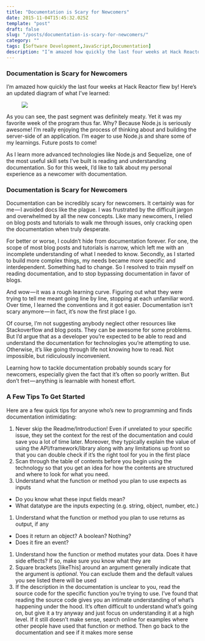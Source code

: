 ```yaml
---
title: "Documentation is Scary for Newcomers"
date: 2015-11-04T15:45:32.025Z
template: "post"
draft: false
slug: "/posts/documentation-is-scary-for-newcomers/"
category: ""
tags: [Software Development,JavaScript,Documentation]
description: "I’m amazed how quickly the last four weeks at Hack Reactor flew by! Here’s an updated diagram of what I’ve learned: As you can see, the past segment was definitely meaty. Yet it was my favorite week…"
---
```


### Documentation is Scary for Newcomers

I’m amazed how quickly the last four weeks at Hack Reactor flew by! Here’s an updated diagram of what I’ve learned:

<figure>

![](/media/documentation-is-scary-for-newcomers-0.png)

</figure>

As you can see, the past segment was definitely meaty. Yet it was my favorite week of the program thus far. Why? Because Node.js is seriously awesome! I’m really enjoying the process of thinking about and building the server-side of an application. I’m eager to use Node.js and share some of my learnings. Future posts to come!

As I learn more advanced technologies like Node.js and Sequelize, one of the most useful skill sets I’ve built is reading and understanding documentation. So for this week, I’d like to talk about my personal experience as a newcomer with documentation.

### Documentation is Scary for Newcomers

Documentation can be incredibly scary for newcomers. It certainly was for me — I avoided docs like the plague. I was frustrated by the difficult jargon and overwhelmed by all the new concepts. Like many newcomers, I relied on blog posts and tutorials to walk me through issues, only cracking open the documentation when truly desperate.

For better or worse, I couldn’t hide from documentation forever. For one, the scope of most blog posts and tutorials is narrow, which left me with an incomplete understanding of what I needed to know. Secondly, as I started to build more complex things, my needs became more specific and interdependent. Something had to change. So I resolved to train myself on reading documentation, and to stop bypassing documentation in favor of blogs.

And wow — it was a rough learning curve. Figuring out what they were trying to tell me meant going line by line, stopping at each unfamiliar word. Over time, I learned the conventions and it got easier. Documentation isn’t scary anymore — in fact, it’s now the first place I go.

Of course, I’m not suggesting anybody neglect other resources like Stackoverflow and blog posts. They can be awesome for some problems. But I’d argue that as a developer you’re expected to be able to read and understand the documentation for technologies you’re attempting to use. Otherwise, it’s like going through life not knowing how to read. Not impossible, but ridiculously inconvenient.

Learning how to tackle documentation probably sounds scary for newcomers, especially given the fact that it’s often so poorly written. But don’t fret — anything is learnable with honest effort.

### **A Few Tips To Get Started**

Here are a few quick tips for anyone who’s new to programming and finds documentation intimidating:

1.  Never skip the Readme/Introduction! Even if unrelated to your specific issue, they set the context for the rest of the documentation and could save you a lot of time later. Moreover, they typically explain the value of using the API/framework/library along with any limitations up front so that you can double check if it’s the right tool for you in the first place
2.  Scan through the table of contents before you begin using the technology so that you get an idea for how the contents are structured and where to look for what you need.
3.  Understand what the function or method you plan to use expects as inputs

*   Do you know what these input fields mean?
*   What datatype are the inputs expecting (e.g. string, object, number, etc.)

1.  Understand what the function or method you plan to use returns as output, if any

*   Does it return an object? A boolean? Nothing?
*   Does it fire an event?

1.  Understand how the function or method mutates your data. Does it have side effects? If so, make sure you know what they are
2.  Square brackets \[likeThis\] around an argument generally indicate that the argument is _optional_. You can exclude them and the default values you see listed there will be used
3.  If the description in the documentation is unclear to you, read the source code for the specific function you’re trying to use. I’ve found that reading the source code gives you an intimate understanding of what’s happening under the hood. It’s often difficult to understand what’s going on, but give it a try anyway and just focus on understanding it at a high level. If it still doesn’t make sense, search online for examples where other people have used that function or method. Then go back to the documentation and see if it makes more sense
